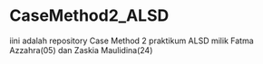 # CaseMethod2_ALSD
iini adalah repository Case Method 2 praktikum ALSD milik Fatma Azzahra(05) dan Zaskia Maulidina(24)
